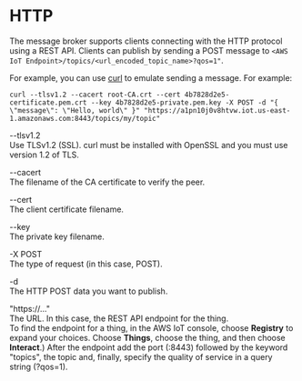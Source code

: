 # HTTP<a name="http"></a>

The message broker supports clients connecting with the HTTP protocol using a REST API\. Clients can publish by sending a POST message to `<AWS IoT Endpoint>/topics/<url_encoded_topic_name>?qos=1"`\. 

For example, you can use [curl](https://curl.haxx.se) to emulate sending a message\. For example: 

```
curl --tlsv1.2 --cacert root-CA.crt --cert 4b7828d2e5-certificate.pem.crt --key 4b7828d2e5-private.pem.key -X POST -d "{ \"message\": \"Hello, world\" }" "https://a1pn10j0v8htvw.iot.us-east-1.amazonaws.com:8443/topics/my/topic"
```

\-\-tlsv1\.2  
Use TLSv1\.2 \(SSL\)\. curl must be installed with OpenSSL and you must use version 1\.2 of TLS\.

\-\-cacert <filename>  
The filename of the CA certificate to verify the peer\.

\-\-cert <filename>  
The client certificate filename\.

\-\-key <filename>  
The private key filename\.

\-X POST  
The type of request \(in this case, POST\)\.

\-d <data>  
The HTTP POST data you want to publish\.

"https://\.\.\."  
The URL\. In this case, the REST API endpoint for the thing\.   
To find the endpoint for a thing, in the AWS IoT console, choose **Registry** to expand your choices\. Choose **Things**, choose the thing, and then choose **Interact**\.\) After the endpoint add the port \(:8443\) followed by the keyword "topics", the topic and, finally, specify the quality of service in a query string \(?qos=1\)\.